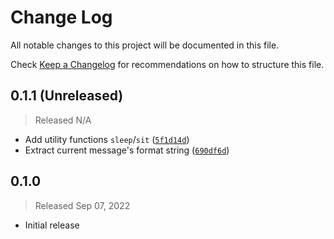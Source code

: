 # Change Log

All notable changes to this project will be documented in this file.

Check [Keep a Changelog](http://keepachangelog.com/) for recommendations on how to structure this file.


## 0.1.1 (Unreleased)
> Released N/A

* Add utility functions `sleep`/`sit` ([`5f1d14d`](../../commit/5f1d14db7695109a12ce30346beb2d5523981c4c))
* Extract current message's format string ([`690df6d`](../../commit/690df6d067fd2d79f975d4d34f58e1350e417dc3))

## 0.1.0
> Released Sep 07, 2022

* Initial release
